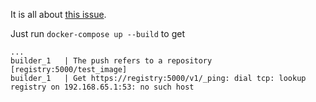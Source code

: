It is all about [this issue](https://github.com/docker/for-mac/issues/1733).

Just run `docker-compose up --build` to get

```
...
builder_1   | The push refers to a repository [registry:5000/test_image]
builder_1   | Get https://registry:5000/v1/_ping: dial tcp: lookup registry on 192.168.65.1:53: no such host
```
